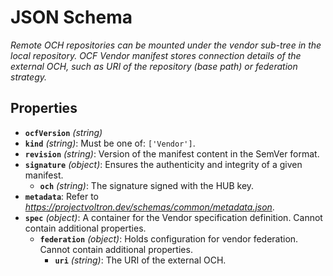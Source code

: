 # JSON Schema

*Remote OCH repositories can be mounted under the vendor sub-tree in the local repository. OCF Vendor manifest stores connection details of the external OCH, such as URI of the repository (base path) or federation strategy.*

## Properties

- **`ocfVersion`** *(string)*
- **`kind`** *(string)*: Must be one of: `['Vendor']`.
- **`revision`** *(string)*: Version of the manifest content in the SemVer format.
- **`signature`** *(object)*: Ensures the authenticity and integrity of a given manifest.
  - **`och`** *(string)*: The signature signed with the HUB key.
- **`metadata`**: Refer to *https://projectvoltron.dev/schemas/common/metadata.json*.
- **`spec`** *(object)*: A container for the Vendor specification definition. Cannot contain additional properties.
  - **`federation`** *(object)*: Holds configuration for vendor federation. Cannot contain additional properties.
    - **`uri`** *(string)*: The URI of the external OCH.
